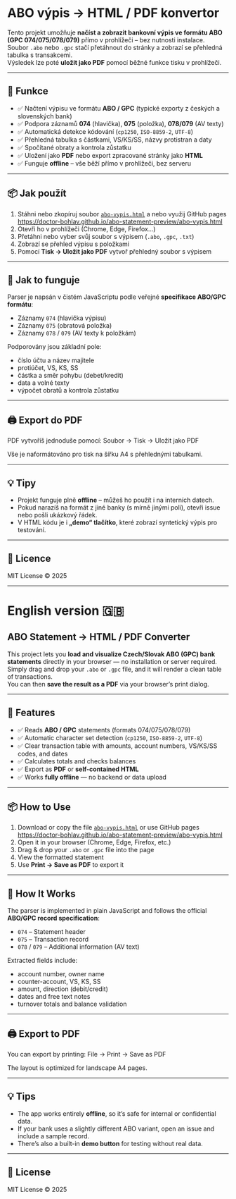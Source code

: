 # ABO výpis → HTML / PDF konvertor

Tento projekt umožňuje **načíst a zobrazit bankovní výpis ve formátu ABO (GPC 074/075/078/079)** přímo v prohlížeči – bez nutnosti instalace.  
Soubor `.abo` nebo `.gpc` stačí přetáhnout do stránky a zobrazí se přehledná tabulka s transakcemi.  
Výsledek lze poté **uložit jako PDF** pomocí běžné funkce tisku v prohlížeči.

---

## 🧩 Funkce

- ✅ Načtení výpisu ve formátu **ABO / GPC** (typické exporty z českých a slovenských bank)  
- ✅ Podpora záznamů **074** (hlavička), **075** (položka), **078/079** (AV texty)  
- ✅ Automatická detekce kódování (`cp1250`, `ISO-8859-2`, `UTF-8`)  
- ✅ Přehledná tabulka s částkami, VS/KS/SS, názvy protistran a daty  
- ✅ Spočítané obraty a kontrola zůstatku  
- ✅ Uložení jako **PDF** nebo export zpracované stránky jako **HTML**  
- ✅ Funguje **offline** – vše běží přímo v prohlížeči, bez serveru

---

## 📦 Jak použít

1. Stáhni nebo zkopíruj soubor [`abo-vypis.html`](./abo-vypis.html) a nebo využij GitHub pages https://doctor-bohlav.github.io/abo-statement-preview/abo-vypis.html
2. Otevři ho v prohlížeči (Chrome, Edge, Firefox…)  
3. Přetáhni nebo vyber svůj soubor s výpisem (`.abo`, `.gpc`, `.txt`)  
4. Zobrazí se přehled výpisu s položkami  
5. Pomocí **Tisk → Uložit jako PDF** vytvoř přehledný soubor s výpisem

---

## 🧠 Jak to funguje

Parser je napsán v čistém JavaScriptu podle veřejné **specifikace ABO/GPC formátu**:  
- Záznamy `074` (hlavička výpisu)  
- Záznamy `075` (obratová položka)  
- Záznamy `078` / `079` (AV texty k položkám)

Podporovány jsou základní pole:
- číslo účtu a název majitele  
- protiúčet, VS, KS, SS  
- částka a směr pohybu (debet/kredit)  
- data a volné texty  
- výpočet obratů a kontrola zůstatku

---

## 🖨 Export do PDF

PDF vytvoříš jednoduše pomocí:
Soubor → Tisk → Uložit jako PDF

Vše je naformátováno pro tisk na šířku A4 s přehlednými tabulkami.

---

## 💡 Tipy

- Projekt funguje plně **offline** – můžeš ho použít i na interních datech.  
- Pokud narazíš na formát z jiné banky (s mírně jinými poli), otevři issue nebo pošli ukázkový řádek.  
- V HTML kódu je i **„demo“ tlačítko**, které zobrazí syntetický výpis pro testování.

---

## 🪪 Licence

MIT License © 2025

---

# English version 🇬🇧

## ABO Statement → HTML / PDF Converter

This project lets you **load and visualize Czech/Slovak ABO (GPC) bank statements** directly in your browser — no installation or server required.  
Simply drag and drop your `.abo` or `.gpc` file, and it will render a clean table of transactions.  
You can then **save the result as a PDF** via your browser’s print dialog.

---

## 🧩 Features

- ✅ Reads **ABO / GPC** statements (formats 074/075/078/079)  
- ✅ Automatic character set detection (`cp1250`, `ISO-8859-2`, `UTF-8`)  
- ✅ Clear transaction table with amounts, account numbers, VS/KS/SS codes, and dates  
- ✅ Calculates totals and checks balances  
- ✅ Export as **PDF** or **self-contained HTML**  
- ✅ Works **fully offline** — no backend or data upload

---

## 📦 How to Use

1. Download or copy the file [`abo-vypis.html`](./abo-vypis.html)  or use GitHub pages https://doctor-bohlav.github.io/abo-statement-preview/abo-vypis.html
2. Open it in your browser (Chrome, Edge, Firefox, etc.)  
3. Drag & drop your `.abo` or `.gpc` file into the page  
4. View the formatted statement  
5. Use **Print → Save as PDF** to export it

---

## 🧠 How It Works

The parser is implemented in plain JavaScript and follows the official **ABO/GPC record specification**:
- `074` – Statement header  
- `075` – Transaction record  
- `078` / `079` – Additional information (AV text)

Extracted fields include:
- account number, owner name  
- counter-account, VS, KS, SS  
- amount, direction (debit/credit)  
- dates and free text notes  
- turnover totals and balance validation

---

## 🖨 Export to PDF

You can export by printing:
File → Print → Save as PDF

The layout is optimized for landscape A4 pages.

---

## 💡 Tips

- The app works entirely **offline**, so it’s safe for internal or confidential data.  
- If your bank uses a slightly different ABO variant, open an issue and include a sample record.  
- There’s also a built-in **demo button** for testing without real data.

---

## 🪪 License

MIT License © 2025
